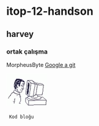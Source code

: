 # itop-12-handson
## harvey
### ortak çalışma
MorpheusByte
[Google a git](https://www.google.com)


![Foto](./img/computer.gif)

` Kod bloğu`